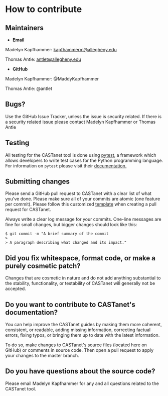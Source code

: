 # How to contribute

## Maintainers

- **Email**

Madelyn Kapfhammer:
kapfhammerm@allegheny.edu

Thomas Antle:
antlet@allegheny.edu

- **GitHub**

Madelyn Kapfhammer: @MaddyKapfhammer

Thomas Antle: @antlet

## Bugs?

Use the GitHub Issue Tracker, unless the issue is security related. If there is a
security related issue please contact Madelyn Kapfhammer or Thomas Antle

## Testing

All testing for the CASTanet tool is done using [pytest](https://docs.pytest.org/en/stable/),
a framework which allows developers to write test cases for the Python
programming language. For information on `pytest` please
visit their [documentation.](https://docspytest.org/en/stable/)

## Submitting changes

Please send a GitHub pull request to CASTanet with a clear list of
what you've done. Please make sure all of your commits are atomic
(one feature per commit). Please follow this customized
[template](https://github.com/cmpsc-481-s22-m1/CASTanet/blob/documentation/.github/pull_request_template.md)
when creating a pull request for CASTanet.

Always write a clear log message for your commits. One-line messages are
fine for small changes,
but bigger changes should look like this:

    $ git commit -m "A brief summary of the commit
    >
    > A paragraph describing what changed and its impact."

## Did you fix whitespace, format code, or make a purely cosmetic patch?

Changes that are cosmetic in nature and do not add anything
substantial to the stability,
functionality, or testability of CASTanet will
generally not be accepted.

## Do you want to contribute to CASTanet's documentation?

You can help improve the CASTanet guides by making them more coherent, consistent,
or readable, adding missing information, correcting factual errors, fixing typos,
or bringing them up to date with the latest  information.

To do so, make changes to CASTanet's source files (located
here on GitHub) or comments in source code.
Then open a pull request to apply your changes to the master
branch.

## Do you have questions about the source code?

Please email Madelyn Kapfhammer for any and all questions
related to the CASTanet tool.
